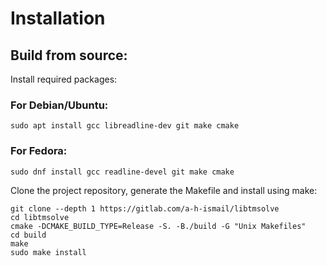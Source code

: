 # Installation

## Build from source:

Install required packages:

### For Debian/Ubuntu:

`sudo apt install gcc libreadline-dev git make cmake`

### For Fedora:

`sudo dnf install gcc readline-devel git make cmake`

Clone the project repository, generate the Makefile and install using make:

```
git clone --depth 1 https://gitlab.com/a-h-ismail/libtmsolve
cd libtmsolve
cmake -DCMAKE_BUILD_TYPE=Release -S. -B./build -G "Unix Makefiles"
cd build
make
sudo make install
```
